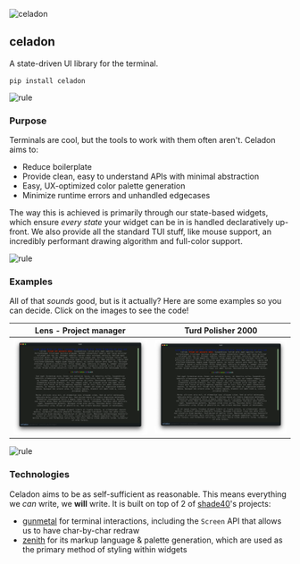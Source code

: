 ![celadon](https://singlecolorimage.com/get/afe1af/1600x200)

## celadon

A state-driven UI library for the terminal.

```
pip install celadon
```

![rule](https://singlecolorimage.com/get/afe1af/1600x5)

### Purpose

Terminals are cool, but the tools to work with them often aren't. Celadon aims to:

- Reduce boilerplate
- Provide clean, easy to understand APIs with minimal abstraction
- Easy, UX-optimized color palette generation
- Minimize runtime errors and unhandled edgecases

The way this is achieved is primarily through our state-based widgets, which ensure _every state_ your widget can be in is handled declaratively up-front. We also provide all the standard TUI stuff, like mouse support, an incredibly performant drawing algorithm and full-color support.

![rule](https://singlecolorimage.com/get/afe1af/1600x5)

### Examples

All of that _sounds_ good, but is it actually? Here are some examples so you can decide. Click on the images to see the code!

Lens - Project manager     |  Turd Polisher 2000
:-------------------------:|:-------------------------:
![lens](https://github.com/shade40/celadon/blob/main/assets/placeholder.png?raw=true)  |  ![turd](https://github.com/shade40/celadon/blob/main/assets/placeholder.png?raw=true)

![rule](https://singlecolorimage.com/get/afe1af/1600x5)

### Technologies

Celadon aims to be as self-sufficient as reasonable. This means everything we _can_ write, we **will** write. It is built on top of 2 of [shade40](https://github.com/shade40/)'s projects:

- [gunmetal](https://github.com/shade40/gunmetal) for terminal interactions, including the `Screen` API that allows us to have char-by-char redraw
- [zenith](https://github.com/shade40/zenith) for its markup language & palette generation, which are used as the primary method of styling within widgets

